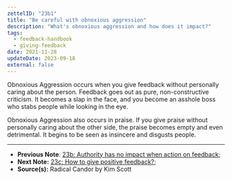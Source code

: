 ```yaml
---
zettelID: "23b1"
title: "Be careful with obnoxious aggression"
description: "What's obnoxious aggression and how does it impact?"
tags:
  - feedback-handbook
  - giving-feedback
date: 2021-11-28
updateDate: 2023-09-18
external: false
---
```


Obnoxious Aggression occurs when you give feedback without personally caring about the person. Feedback goes out as pure, non-constructive criticism. It becomes a slap in the face, and you become an asshole boss who stabs people while looking in the eye.

Obnoxious Aggression also occurs in praise. If you give praise without personally caring about the other side, the praise becomes empty and even detrimental. It begins to be seen as insincere and disgusts people.

---

- **Previous Note**: [23b: Authority has no impact when action on feedback](/notes/23b/);
- **Next Note:** [23c: How to give positive feedback?](/notes/23c/);
- **Source(s):** Radical Candor by Kim Scott
